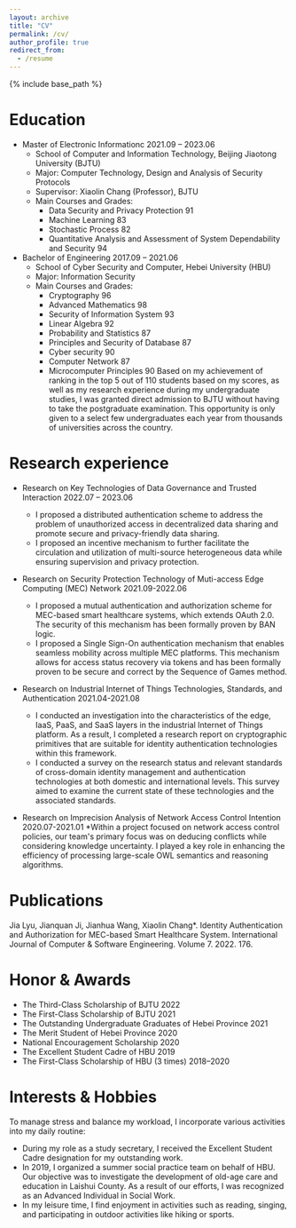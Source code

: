 ```yaml
---
layout: archive
title: "CV"
permalink: /cv/
author_profile: true
redirect_from:
  - /resume
---
```


{% include base_path %}

Education
======
* Master of Electronic Informationc      2021.09 – 2023.06
  * School of Computer and Information Technology, Beijing Jiaotong University (BJTU)
  * Major: Computer Technology, Design and Analysis of Security Protocols
  * Supervisor: Xiaolin Chang (Professor), BJTU
  * Main Courses and Grades:
    * Data Security and Privacy Protection 91
    * Machine Learning 83
    * Stochastic Process 82
    * Quantitative Analysis and Assessment of System Dependability and Security 94
* Bachelor of Engineering                2017.09 – 2021.06
  * School of Cyber Security and Computer, Hebei University (HBU)
  * Major: Information Security
  * Main Courses and Grades: 
    * Cryptography 96
    * Advanced Mathematics 98
    * Security of Information System 93
    * Linear Algebra 92
    * Probability and Statistics 87
    * Principles and Security of Database 87
    * Cyber security 90
    * Computer Network 87
    * Microcomputer Principles 90
Based on my achievement of ranking in the top 5 out of 110 students based on my scores, as well as my research experience during my undergraduate studies, I was granted direct admission to BJTU without having to take the postgraduate examination. This opportunity is only given to a select few undergraduates each year from thousands of universities across the country.

Research experience
======
* Research on Key Technologies of Data Governance and Trusted Interaction                      2022.07 – 2023.06
  * I proposed a distributed authentication scheme to address the problem of unauthorized access in decentralized data sharing and promote secure and privacy-friendly data sharing.
  * I proposed an incentive mechanism to further facilitate the circulation and utilization of multi-source heterogeneous data while ensuring supervision and privacy protection.

* Research on Security Protection Technology of Muti-access Edge Computing (MEC) Network       2021.09-2022.06
  * I proposed a mutual authentication and authorization scheme for MEC-based smart healthcare systems, which extends OAuth 2.0. The security of this mechanism has been formally proven by BAN logic.
  * I proposed a Single Sign-On authentication mechanism that enables seamless mobility across multiple MEC platforms. This mechanism allows for access status recovery via tokens and has been formally proven to be secure and correct by the Sequence of Games method.

* Research on Industrial Internet of Things Technologies, Standards, and Authentication        2021.04-2021.08
  * I conducted an investigation into the characteristics of the edge, IaaS, PaaS, and SaaS layers in the industrial Internet of Things platform. As a result, I completed a research report on cryptographic primitives that are suitable for identity authentication technologies within this framework.
  * I conducted a survey on the research status and relevant standards of cross-domain identity management and authentication technologies at both domestic and international levels. This survey aimed to examine the current state of these technologies and the associated standards.
* Research on Imprecision Analysis of Network Access Control Intention                         2020.07-2021.01
  *Within a project focused on network access control policies, our team's primary focus was on deducing conflicts while considering knowledge uncertainty. I played a key role in enhancing the efficiency of processing large-scale OWL semantics and reasoning algorithms.

Publications
======
Jia Lyu, Jianquan Ji, Jianhua Wang, Xiaolin Chang*. Identity Authentication and Authorization for MEC-based Smart Healthcare System. International Journal of Computer & Software Engineering. Volume 7. 2022. 176.
  
Honor & Awards
======
* The Third-Class Scholarship of BJTU 	                        2022
* The First-Class Scholarship of BJTU	                          2021
* The Outstanding Undergraduate Graduates of Hebei Province	    2021
* The Merit Student of Hebei Province	                          2020
* National Encouragement Scholarship	                          2020
* The Excellent Student Cadre of HBU	                          2019
* The First-Class Scholarship of HBU (3 times)                	2018–2020
  
Interests & Hobbies
======
To manage stress and balance my workload, I incorporate various activities into my daily routine:
* During my role as a study secretary, I received the Excellent Student Cadre designation for my outstanding work.
* In 2019, I organized a summer social practice team on behalf of HBU. Our objective was to investigate the development of old-age care and education in Laishui County. As a result of our efforts, I was recognized as an Advanced Individual in Social Work.
* In my leisure time, I find enjoyment in activities such as reading, singing, and participating in outdoor activities like hiking or sports.

